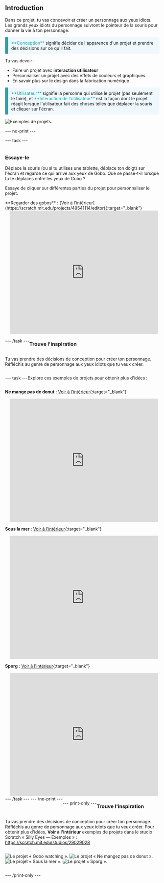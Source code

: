 ## Introduction

Dans ce projet, tu vas concevoir et créer un personnage aux yeux idiots. Les grands yeux idiots du personnage suivront le pointeur de la souris pour donner la vie à ton personnage.

<p style="border-left: solid; border-width:10px; border-color: #0faeb0; background-color: aliceblue; padding: 10px;">
<span style="color: #0faeb0">**Conception**</span> signifie décider de l'apparence d'un projet et prendre des décisions sur ce qu'il fait. 
</p>

Tu vas devoir :
+ Faire un projet avec **interaction utilisateur**
+ Personnaliser un projet avec des effets de couleurs et graphiques
+ En savoir plus sur le design dans la fabrication numérique

<p style="border-left: solid; border-width:10px; border-color: #0faeb0; background-color: aliceblue; padding: 10px;">
<span style="color: #0faeb0">**Utilisateur**</span> signifie la personne qui utilise le projet (pas seulement le faire), et <span style="color: #0faeb0">**Interaction de l'utilisateur**</span> est la façon dont le projet réagit lorsque l'utilisateur fait des choses telles que déplacer la souris et cliquer sur l'écran. 
</p>

![Exemples de projets.](images/showcase-line.png)

--- no-print ---

--- task ---

<div style="display: flex; flex-wrap: wrap">
<div style="flex-basis: 175px; flex-grow: 1">  

### Essaye-le 

Déplace la souris (ou si tu utilises une tablette, déplace ton doigt) sur l'écran et regarde ce qui arrive aux yeux de Gobo. Que se passe-t-il lorsque tu te déplaces entre les yeux de Gobo ? 
  
Essaye de cliquer sur différentes parties du projet pour personnaliser le projet.

</div>
<div>
**Regarder des gobos** : [Voir à l'intérieur](https://scratch.mit.edu/projects/49541114/editor){:target="_blank"}
<div class="scratch-preview" style="margin-left: 15px;">
  <iframe allowtransparency="true" width="485" height="402" src="https://scratch.mit.edu/projects/embed/495141114/?autostart=false" frameborder="0"></iframe>
</div>

</div>

--- /task ---

### Trouve l'inspiration

Tu vas prendre des décisions de conception pour créer ton personnage. Réfléchis au genre de personnage aux yeux idiots que tu veux créer.

--- task ---

Explore ces exemples de projets pour obtenir plus d'idées :

**Ne mange pas de donut** : [Voir à l'intérieur](https://scratch.mit.edu/projects/495865093/editor){:target="_blank"}
<div class="scratch-preview" style="margin-left: 15px;">
  <iframe allowtransparency="true" width="485" height="402" src="https://scratch.mit.edu/projects/embed/495865093/?autostart=false" frameborder="0"></iframe>
</div>

**Sous la mer** : [Voir à l'intérieur](https://scratch.mit.edu/projects/495866460/editor){:target="_blank"}
<div class="scratch-preview" style="margin-left: 15px;">
  <iframe allowtransparency="true" width="485" height="402" src="https://scratch.mit.edu/projects/embed/495866460/?autostart=false" frameborder="0"></iframe>
</div>

**Sporg** : [Voir à l'intérieur](https://scratch.mit.edu/projects/495865892/editor){:target="_blank"}
<div class="scratch-preview" style="margin-left: 15px;">
  <iframe allowtransparency="true" width="485" height="402" src="https://scratch.mit.edu/projects/embed/495865892/?autostart=false" frameborder="0"></iframe>
</div>
--- /task --- --- /no-print ---

--- print-only ---

### Trouve l'inspiration

Tu vas prendre des décisions de conception pour créer ton personnage. Réfléchis au genre de personnage aux yeux idiots que tu veux créer. Pour obtenir plus d'idées, **Voir à l'intérieur** exemples de projets dans le studio Scratch « Silly Eyes — Exemples » : https://scratch.mit.edu/studios/29029028

![Le projet « Gobo watching ».](images/gobo-watching.png) ![Le projet « Ne mangez pas de donut ».](images/dont-eat-donut.png) ![Le projet « Sous la mer ».](images/under-the-sea.png) ![Le projet « Sporg ».](images/sporg.png)

--- /print-only ---

 
